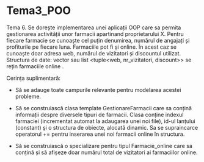 # Tema3_POO
Tema 6. Se dorește implementarea unei aplicații OOP care sa permita gestionarea activității unor farmacii apartinand proprietarului X. Pentru fiecare farmacie se cunoaște cel puțin denumirea, numărul de angajați și profiturile pe fiecare luna. Farmaciile pot fi și online. În acest caz se cunoaște doar adresa web, numărul de vizitatori și discountul utilizat. Structura de date: vector sau list <tuple<web, nr_vizitatori, discount>> se rețin farmaciile online .

Cerința suplimentară:  

- Să se adauge toate campurile relevante pentru modelarea acestei probleme. 

- Să se construiască clasa template GestionareFarmacii care sa conțină informații despre diversele tipuri de farmacii. Clasa conține indexul farmaciei (incrementat automat la adaugarea unei noi file), id-ul lanțului (constant) și o structura de obiecte, alocată dinamic. Sa se supraincarce operatorul += pentru inserarea unei noi farmacii online în structura. 

- Să se construiască o specializare pentru tipul Farmacie_online care sa conțină și să afișeze doar numărul total de vizitatori ai farmaciilor online.  
